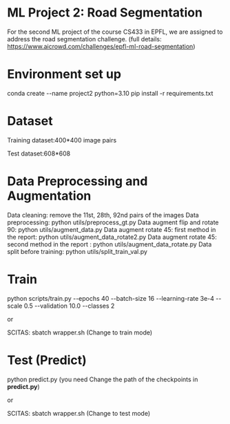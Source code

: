 # ML Project 2: Road Segmentation
For the second ML project of the course CS433 in EPFL, we are assigned to address the road segmentation challenge.
(full details: https://www.aicrowd.com/challenges/epfl-ml-road-segmentation)


# Environment set up 

conda create --name project2 python=3.10
pip install -r requirements.txt

# Dataset
Training dataset:400*400 image pairs

Test dataset:608*608

# Data Preprocessing and Augmentation
Data cleaning: remove the 11st, 28th, 92nd pairs of the images
Data preprocessing: python utils/preprocess_gt.py
Data augment flip and rotate 90: python utils/augment_data.py
Data augment rotate 45: first method in the report: python utils/augment_data_rotate2.py
Data augment rotate 45: second method in the report : python utils/augment_data_rotate.py
Data split before training: python utils/split_train_val.py


# Train
python scripts/train.py --epochs 40 --batch-size 16 --learning-rate 3e-4  --scale 0.5 --validation 10.0  --classes 2

or 

SCITAS: sbatch wrapper.sh (Change to train mode)

# Test (Predict)

python predict.py (you need Change the path of the checkpoints in **predict.py**)

or 

SCITAS: sbatch wrapper.sh (Change to test mode)








